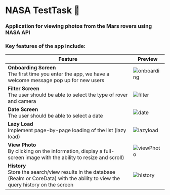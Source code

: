 # NASA TestTask 🚀

### Application for viewing photos from the Mars rovers using NASA API

### Key features of the app include:

| Feature | Preview |
| --- | --- |
| **Onboarding Screen** <br/>The first time you enter the app, we have a welcome message pop up for new users | ![onboarding](https://github.com/fullzoom59/NASA-TestTask/assets/119012478/60dc462e-46c8-4089-84d3-8b1d91217ceb) |
| **Filter Screen** <br/>The user should be able to select the type of rover and camera | ![filter](https://github.com/fullzoom59/NASA-TestTask/assets/119012478/21d5e991-ccb1-4660-9453-a3c6e4de8826) |
| **Date Screen** <br/>The user should be able to select a date | ![date](https://github.com/fullzoom59/NASA-TestTask/assets/119012478/6494174a-3432-4c4d-8250-aaaae5d2e82a) |
| **Lazy Load** <br/>Implement page-by-page loading of the list (lazy load) | ![lazyload](https://github.com/fullzoom59/NASA-TestTask/assets/119012478/a3da8525-a853-44a4-b5a2-3e2defb12631) |
| **View Photo** <br/>By clicking on the information, display a full-screen image with the ability to resize and scroll) | ![viewPhoto](https://github.com/fullzoom59/NASA-TestTask/assets/119012478/5435bb1f-ab78-4cbc-a1c4-1674e281f58f) |
| **History** <br/>Store the search/view results in the database (Realm or CoreData) with the ability to view the query history on the screen | ![history](https://github.com/fullzoom59/NASA-TestTask/assets/119012478/ebb6aef1-29cb-49f2-92ea-5c8d61c0056b) |
